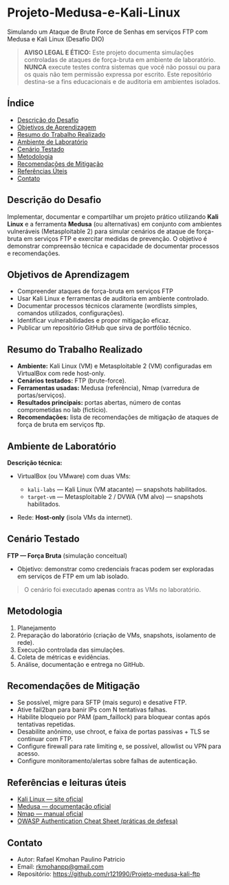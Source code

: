 # Projeto-Medusa-e-Kali-Linux
Simulando um Ataque de Brute Force de Senhas em serviços FTP com Medusa e Kali Linux (Desafio DIO)

> **AVISO LEGAL E ÉTICO:**
> Este projeto documenta simulações controladas de ataques de força-bruta em ambiente de laboratório. **NUNCA** execute testes contra sistemas que você não possui ou para os quais não tem permissão expressa por escrito. Este repositório destina-se a fins educacionais e de auditoria em ambientes isolados.

## Índice

* [Descrição do Desafio](#descrição-do-desafio)
* [Objetivos de Aprendizagem](#objetivos-de-aprendizagem)
* [Resumo do Trabalho Realizado](#resumo-do-trabalho-realizado)
* [Ambiente de Laboratório](#ambiente-de-laboratório)
* [Cenário Testado](#cenário-testado)
* [Metodologia](#metodologia)
* [Recomendações de Mitigação](#recomendações-de-mitigação)
* [Referências Úteis](#referências-e-leituras-úteis)
* [Contato](#contato)


## Descrição do Desafio

Implementar, documentar e compartilhar um projeto prático utilizando **Kali Linux** e a ferramenta **Medusa** (ou alternativas) em conjunto com ambientes vulneráveis (Metasploitable 2) para simular cenários de ataque de força-bruta em serviços FTP e exercitar medidas de prevenção. O objetivo é demonstrar compreensão técnica e capacidade de documentar processos e recomendações.


## Objetivos de Aprendizagem

* Compreender ataques de força-bruta em serviços FTP
* Usar Kali Linux e ferramentas de auditoria em ambiente controlado.
* Documentar processos técnicos claramente (wordlists simples, comandos utilizados, configurações).
* Identificar vulnerabilidades e propor mitigação eficaz.
* Publicar um repositório GitHub que sirva de portfólio técnico.


## Resumo do Trabalho Realizado

* **Ambiente:** Kali Linux (VM) e Metasploitable 2 (VM) configuradas em VirtualBox com rede host-only.
* **Cenários testados:** FTP (brute-force).
* **Ferramentas usadas:** Medusa (referência), Nmap (varredura de portas/serviços).
* **Resultados principais:** portas abertas, número de contas comprometidas no lab (fictício).
* **Recomendações:** lista de recomendações de mitigação de ataques de força de bruta em serviços ftp.


## Ambiente de Laboratório

**Descrição técnica:**

* VirtualBox (ou VMware) com duas VMs:

  * `kali-labs` — Kali Linux (VM atacante) — snapshots habilitados.
  * `target-vm` — Metasploitable 2 / DVWA (VM alvo) — snapshots habilitados.
* Rede: **Host-only** (isola VMs da internet).

## Cenário Testado

**FTP — Força Bruta** (simulação conceitual)

   * Objetivo: demonstrar como credenciais fracas podem ser exploradas em serviços de FTP em um lab isolado.

> O cenário foi executado **apenas** contra as VMs no laboratório.


## Metodologia

1. Planejamento
2. Preparação do laboratório (criação de VMs, snapshots, isolamento de rede).
3. Execução controlada das simulações.
4. Coleta de métricas e evidências.
5. Análise, documentação e entrega no GitHub.

## Recomendações de Mitigação

* Se possível, migre para SFTP (mais seguro) e desative FTP.
* Ative fail2ban para banir IPs com N tentativas falhas.
* Habilite bloqueio por PAM (pam_faillock) para bloquear contas após tentativas repetidas.
* Desabilite anônimo, use chroot, e faixa de portas passivas + TLS se continuar com FTP.
* Configure firewall para rate limiting e, se possível, allowlist ou VPN para acesso.
* Configure monitoramento/alertas sobre falhas de autenticação.

## Referências e leituras úteis

* [Kali Linux — site oficial](https://www.kali.org/)
* [Medusa — documentação oficial](http://foofus.net/goons/jmk/medusa/medusa.html)
* [Nmap — manual oficial](https://nmap.org/book/)
* [OWASP Authentication Cheat Sheet (práticas de defesa)](https://cheatsheetseries.owasp.org/cheatsheets/Authentication_Cheat_Sheet.html)

## Contato

* Autor: Rafael Kmohan Paulino Patricio
* Email: <rkmohanpp@gmail.com>
* Repositório: <https://github.com/r121990/Projeto-medusa-kali-ftp>
